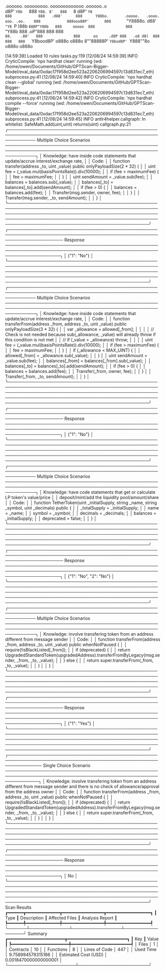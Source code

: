 

  .oooooo.    ooooooooo.   ooooooooooooo  .oooooo..o                                 
 d8P'  `Y8b   `888   `Y88. 8'   888   `8 d8P'    `Y8                                 
888            888   .d88'      888      Y88bo.       .ooooo.   .oooo.   ooo. .oo.   
888            888ooo88P'       888       `"Y8888o.  d88' `"Y8 `P  )88b  `888P"Y88b  
888     ooooo  888              888           `"Y88b 888        .oP"888   888   888  
`88.    .88'   888              888      oo     .d8P 888   .o8 d8(  888   888   888  
 `Y8bood8P'   o888o            o888o     8""88888P'  `Y8bod8P' `Y888""8o o888o o888o                                                        


                                                                   

[14:59:39] Loaded 10 rules                                                                                                                                                                                                                  tasks.py:119
[12/08/24 14:59:39] INFO     CryticCompile: 'npx hardhat clean' running (wd: /home/owen/Documents/GitHub/GPTScan-Bigger-Model/eval_data/0xdac17f958d2ee523a2206206994597c13d831ec7_eth)                                                 subprocess.py:41
[12/08/24 14:59:40] INFO     CryticCompile: 'npx hardhat clean --global' running (wd: /home/owen/Documents/GitHub/GPTScan-Bigger-Model/eval_data/0xdac17f958d2ee523a2206206994597c13d831ec7_eth)                                        subprocess.py:41
[12/08/24 14:59:42] INFO     CryticCompile: 'npx hardhat compile --force' running (wd: /home/owen/Documents/GitHub/GPTScan-Bigger-Model/eval_data/0xdac17f958d2ee523a2206206994597c13d831ec7_eth)                                       subprocess.py:41
[12/08/24 14:59:45] INFO     antlr4helper.callgraph: In whitelist: SafeMath.add(uint,uint) returns(uint)                                                                                                                                 callgraph.py:21
╭───────────────────────────────────────────────────────────────────────────────────────────────────────────── Multiple Choice Scenarios ──────────────────────────────────────────────────────────────────────────────────────────────────────────────╮
│ Knowledge: have inside code statements that update/accrue interest/exchange rate,                                                                                                                                                                    │
│ Code:                                                                                                                                                                                                                                                │
│     function transfer(address _to, uint _value) public onlyPayloadSize(2 * 32) {                                                                                                                                                                     │
│         uint fee = (_value.mul(basisPointsRate)).div(10000);                                                                                                                                                                                         │
│         if (fee > maximumFee) {                                                                                                                                                                                                                      │
│             fee = maximumFee;                                                                                                                                                                                                                        │
│         }                                                                                                                                                                                                                                            │
│         uint sendAmount = _value.sub(fee);                                                                                                                                                                                                           │
│         balances = balances.sub(_value);                                                                                                                                                                                                             │
│         balances[_to] = balances[_to].add(sendAmount);                                                                                                                                                                                               │
│         if (fee > 0) {                                                                                                                                                                                                                               │
│             balances = balances.add(fee);                                                                                                                                                                                                            │
│             Transfer(msg.sender, owner, fee);                                                                                                                                                                                                        │
│         }                                                                                                                                                                                                                                            │
│         Transfer(msg.sender, _to, sendAmount);                                                                                                                                                                                                       │
│     }                                                                                                                                                                                                                                                │
╰──────────────────────────────────────────────────────────────────────────────────────────────────────────────────────────────────────────────────────────────────────────────────────────────────────────────────────────────────────────────────────╯
╭────────────────────────────────────────────────────────────────────────────────────────────────────────────────────── Response ──────────────────────────────────────────────────────────────────────────────────────────────────────────────────────╮
│ {"1": "No"}                                                                                                                                                                                                                                          │
╰──────────────────────────────────────────────────────────────────────────────────────────────────────────────────────────────────────────────────────────────────────────────────────────────────────────────────────────────────────────────────────╯
╭───────────────────────────────────────────────────────────────────────────────────────────────────────────── Multiple Choice Scenarios ──────────────────────────────────────────────────────────────────────────────────────────────────────────────╮
│ Knowledge: have inside code statements that update/accrue interest/exchange rate,                                                                                                                                                                    │
│ Code:                                                                                                                                                                                                                                                │
│     function transferFrom(address _from, address _to, uint _value) public onlyPayloadSize(3 * 32) {                                                                                                                                                  │
│         var _allowance = allowed[_from];                                                                                                                                                                                                             │
│                                                                                                                                                                                                                                                      │
│         // Check is not needed because sub(_allowance, _value) will already throw if this condition is not met                                                                                                                                       │
│         // if (_value > _allowance) throw;                                                                                                                                                                                                           │
│                                                                                                                                                                                                                                                      │
│         uint fee = (_value.mul(basisPointsRate)).div(10000);                                                                                                                                                                                         │
│         if (fee > maximumFee) {                                                                                                                                                                                                                      │
│             fee = maximumFee;                                                                                                                                                                                                                        │
│         }                                                                                                                                                                                                                                            │
│         if (_allowance < MAX_UINT) {                                                                                                                                                                                                                 │
│             allowed[_from] = _allowance.sub(_value);                                                                                                                                                                                                 │
│         }                                                                                                                                                                                                                                            │
│         uint sendAmount = _value.sub(fee);                                                                                                                                                                                                           │
│         balances[_from] = balances[_from].sub(_value);                                                                                                                                                                                               │
│         balances[_to] = balances[_to].add(sendAmount);                                                                                                                                                                                               │
│         if (fee > 0) {                                                                                                                                                                                                                               │
│             balances = balances.add(fee);                                                                                                                                                                                                            │
│             Transfer(_from, owner, fee);                                                                                                                                                                                                             │
│         }                                                                                                                                                                                                                                            │
│         Transfer(_from, _to, sendAmount);                                                                                                                                                                                                            │
│     }                                                                                                                                                                                                                                                │
╰──────────────────────────────────────────────────────────────────────────────────────────────────────────────────────────────────────────────────────────────────────────────────────────────────────────────────────────────────────────────────────╯
╭────────────────────────────────────────────────────────────────────────────────────────────────────────────────────── Response ──────────────────────────────────────────────────────────────────────────────────────────────────────────────────────╮
│ {"1": "No"}                                                                                                                                                                                                                                          │
╰──────────────────────────────────────────────────────────────────────────────────────────────────────────────────────────────────────────────────────────────────────────────────────────────────────────────────────────────────────────────────────╯
╭───────────────────────────────────────────────────────────────────────────────────────────────────────────── Multiple Choice Scenarios ──────────────────────────────────────────────────────────────────────────────────────────────────────────────╮
│ Knowledge: have code statements that get or calculate LP token's value/price                                                                                                                                                                         │
│ deposit/mint/add the liquidity pool/amount/share                                                                                                                                                                                                     │
│ Code:                                                                                                                                                                                                                                                │
│     function TetherToken(uint _initialSupply, string _name, string _symbol, uint _decimals) public {                                                                                                                                                 │
│         _totalSupply = _initialSupply;                                                                                                                                                                                                               │
│         name = _name;                                                                                                                                                                                                                                │
│         symbol = _symbol;                                                                                                                                                                                                                            │
│         decimals = _decimals;                                                                                                                                                                                                                        │
│         balances = _initialSupply;                                                                                                                                                                                                                   │
│         deprecated = false;                                                                                                                                                                                                                          │
│     }                                                                                                                                                                                                                                                │
╰──────────────────────────────────────────────────────────────────────────────────────────────────────────────────────────────────────────────────────────────────────────────────────────────────────────────────────────────────────────────────────╯
╭────────────────────────────────────────────────────────────────────────────────────────────────────────────────────── Response ──────────────────────────────────────────────────────────────────────────────────────────────────────────────────────╮
│ {"1": "No", "2": "No"}                                                                                                                                                                                                                               │
╰──────────────────────────────────────────────────────────────────────────────────────────────────────────────────────────────────────────────────────────────────────────────────────────────────────────────────────────────────────────────────────╯
╭───────────────────────────────────────────────────────────────────────────────────────────────────────────── Multiple Choice Scenarios ──────────────────────────────────────────────────────────────────────────────────────────────────────────────╮
│ Knowledge: involve transfering token from an address different from message sender                                                                                                                                                                   │
│ Code:                                                                                                                                                                                                                                                │
│     function transferFrom(address _from, address _to, uint _value) public whenNotPaused {                                                                                                                                                            │
│         require(!isBlackListed[_from]);                                                                                                                                                                                                              │
│         if (deprecated) {                                                                                                                                                                                                                            │
│             return UpgradedStandardToken(upgradedAddress).transferFromByLegacy(msg.sender, _from, _to, _value);                                                                                                                                      │
│         } else {                                                                                                                                                                                                                                     │
│             return super.transferFrom(_from, _to, _value);                                                                                                                                                                                           │
│         }                                                                                                                                                                                                                                            │
│     }                                                                                                                                                                                                                                                │
╰──────────────────────────────────────────────────────────────────────────────────────────────────────────────────────────────────────────────────────────────────────────────────────────────────────────────────────────────────────────────────────╯
╭────────────────────────────────────────────────────────────────────────────────────────────────────────────────────── Response ──────────────────────────────────────────────────────────────────────────────────────────────────────────────────────╮
│ {"1": "Yes"}                                                                                                                                                                                                                                         │
╰──────────────────────────────────────────────────────────────────────────────────────────────────────────────────────────────────────────────────────────────────────────────────────────────────────────────────────────────────────────────────────╯
╭─────────────────────────────────────────────────────────────────────────────────────────────────────────────── Single Choice Scenario ───────────────────────────────────────────────────────────────────────────────────────────────────────────────╮
│ Knowledge: involve transfering token from an address different from message sender and there is no check of allowance/approval from the address owner                                                                                                │
│ Code:                                                                                                                                                                                                                                                │
│     function transferFrom(address _from, address _to, uint _value) public whenNotPaused {                                                                                                                                                            │
│         require(!isBlackListed[_from]);                                                                                                                                                                                                              │
│         if (deprecated) {                                                                                                                                                                                                                            │
│             return UpgradedStandardToken(upgradedAddress).transferFromByLegacy(msg.sender, _from, _to, _value);                                                                                                                                      │
│         } else {                                                                                                                                                                                                                                     │
│             return super.transferFrom(_from, _to, _value);                                                                                                                                                                                           │
│         }                                                                                                                                                                                                                                            │
│     }                                                                                                                                                                                                                                                │
╰──────────────────────────────────────────────────────────────────────────────────────────────────────────────────────────────────────────────────────────────────────────────────────────────────────────────────────────────────────────────────────╯
╭────────────────────────────────────────────────────────────────────────────────────────────────────────────────────── Response ──────────────────────────────────────────────────────────────────────────────────────────────────────────────────────╮
│ No                                                                                                                                                                                                                                                   │
╰──────────────────────────────────────────────────────────────────────────────────────────────────────────────────────────────────────────────────────────────────────────────────────────────────────────────────────────────────────────────────────╯
                      Scan Results                       
┏━━━━━━┳━━━━━━━━━━━━━┳━━━━━━━━━━━━━━━━┳━━━━━━━━━━━━━━━━━┓
┃ Type ┃ Description ┃ Affected Files ┃ Analysis Report ┃
┡━━━━━━╇━━━━━━━━━━━━━╇━━━━━━━━━━━━━━━━╇━━━━━━━━━━━━━━━━━┩
└──────┴─────────────┴────────────────┴─────────────────┘
                    Summary                     
┏━━━━━━━━━━━━━━━━━━━━━━┳━━━━━━━━━━━━━━━━━━━━━━━┓
┃ Key                  ┃ Value                 ┃
┡━━━━━━━━━━━━━━━━━━━━━━╇━━━━━━━━━━━━━━━━━━━━━━━┩
│ Files                │ 1                     │
│ Contracts            │ 10                    │
│ Functions            │ 8                     │
│ Lines of Code        │ 447                   │
│ Used Time            │ 9.758994579315186     │
│ Estimated Cost (USD) │ 0.0018470000000000001 │
└──────────────────────┴───────────────────────┘
